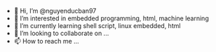 - 👋 Hi, I’m @nguyenducban97
- 👀 I’m interested in embedded programming, html, machine learning
- 🌱 I’m currently learning shell script, linux embedded, html
- 💞️ I’m looking to collaborate on ...
- 📫 How to reach me ...

<!---
nguyenducban97/nguyenducban97 is a ✨ special ✨ repository because its `README.md` (this file) appears on your GitHub profile.
You can click the Preview link to take a look at your changes.
--->
